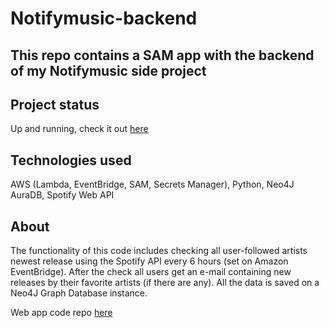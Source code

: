 # Notifymusic-backend

## This repo contains a SAM app with the backend of my Notifymusic side project

## Project status 
Up and running, check it out [here](http://18.194.38.73)

## Technologies used
AWS (Lambda, EventBridge, SAM, Secrets Manager), Python, Neo4J AuraDB, Spotify Web API
<br>

## About
The functionality of this code includes checking all user-followed artists newest release using the Spotify API every 6 hours (set on Amazon EventBridge). After the check all users get an e-mail containing new releases by their favorite artists (if there are any). All the data is saved on a Neo4J Graph Database instance.
<br>

Web app code repo [here](https://github.com/palkaszymon/spotify-noti-site)